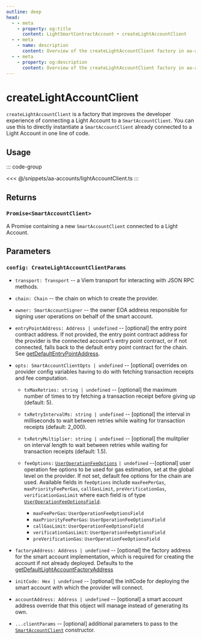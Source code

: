 ```yaml
---
outline: deep
head:
  - - meta
    - property: og:title
      content: LightSmartContractAccount • createLightAccountClient
  - - meta
    - name: description
      content: Overview of the createLightAccountClient factory in aa-accounts
  - - meta
    - property: og:description
      content: Overview of the createLightAccountClient factory in aa-accounts
---
```


# createLightAccountClient

`createLightAccountClient` is a factory that improves the developer experience of connecting a Light Account to a `SmartAccountClient`. You can use this to directly instantiate a `SmartAccountClient` already connected to a Light Account in one line of code.

## Usage

::: code-group

<<< @/snippets/aa-accounts/lightAccountClient.ts
:::

## Returns

### `Promise<SmartAccountClient>`

A Promise containing a new `SmartAccountClient` connected to a Light Account.

## Parameters

### `config: CreateLightAccountClientParams`

- `transport: Transport` -- a Viem transport for interacting with JSON RPC methods.

- `chain: Chain` -- the chain on which to create the provider.

- `owner: SmartAccountSigner` -- the owner EOA address responsible for signing user operations on behalf of the smart account.

- `entryPointAddress: Address | undefined` -- [optional] the entry point contract address. If not provided, the entry point contract address for the provider is the connected account's entry point contract, or if not connected, falls back to the default entry point contract for the chain. See [getDefaultEntryPointAddress](/packages/aa-core/utils/getDefaultEntryPointAddress.html#getdefaultentrypointaddress).

- `opts: SmartAccountClientOpts | undefined` -- [optional] overrides on provider config variables having to do with fetching transaction receipts and fee computation.

  - `txMaxRetries: string | undefined` -- [optional] the maximum number of times to try fetching a transaction receipt before giving up (default: 5).

  - `txRetryIntervalMs: string | undefined` -- [optional] the interval in milliseconds to wait between retries while waiting for transaction receipts (default: 2_000).

  - `txRetryMultiplier: string | undefined` -- [optional] the mulitplier on interval length to wait between retries while waiting for transaction receipts (default: 1.5).

  - `feeOptions:` [`UserOperationFeeOptions`](/packages/aa-core/smart-account-client/types/userOperationFeeOptions.md) `| undefined` --[optional] user operation fee options to be used for gas estimation, set at the global level on the provider.
    If not set, default fee options for the chain are used. Available fields in `feeOptions` include `maxFeePerGas`, `maxPriorityFeePerGas`, `callGasLimit`, `preVerificationGas`, `verificationGasLimit` where each field is of type [`UserOperationFeeOptionsField`](/packages/aa-core/smart-account-client/types/userOperationFeeOptionsField.md).

    - `maxFeePerGas`: `UserOperationFeeOptionsField`
    - `maxPriorityFeePerGas`: `UserOperationFeeOptionsField`
    - `callGasLimit`: `UserOperationFeeOptionsField`
    - `verificationGasLimit`: `UserOperationFeeOptionsField`
    - `preVerificationGas`: `UserOperationFeeOptionsField`

- `factoryAddress: Address | undefined` -- [optional] the factory address for the smart account implementation, which is required for creating the account if not already deployed. Defaults to the [getDefaultLightAccountFactoryAddress](/packages/aa-accounts/utils/getDefaultLightAccountFactoryAddress.md)

- `initCode: Hex | undefined` -- [optional] the initCode for deploying the smart account with which the provider will connect.

- `accountAddress: Address | undefined` -- [optional] a smart account address override that this object will manage instead of generating its own.

- `...clientParams` -- [optional] additional parameters to pass to the [`SmartAccountClient`](/packages/aa-core/smart-account-client/) constructor.
